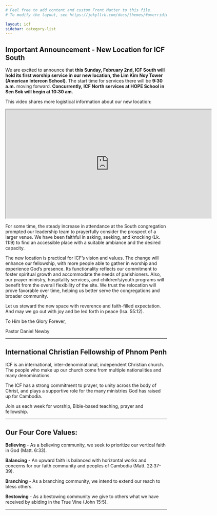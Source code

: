 ```yaml
---
# Feel free to add content and custom Front Matter to this file.
# To modify the layout, see https://jekyllrb.com/docs/themes/#overriding-theme-defaults

layout: icf
sidebar: category-list
---
```

## Important Announcement - New Location for ICF South

We are excited to announce that **this Sunday, February 2nd, ICF South will hold its first worship service in our new location, the Lim Kim Noy Tower (American Intercon School)**. The start time for services there will be **9:30 a.m.** moving forward. **Concurrently, ICF North services at HOPE School in Sen Sok will begin at 10:30 am.**

This video shares more logistical information about our new location:
<iframe src="https://drive.google.com/file/d/1kKvEobi_4X2BPDunfDJjlDf3IDtU8I6f/preview" width="640" height="340" allow="autoplay"></iframe>

For some time, the steady increase in attendance at the South congregation prompted our leadership team to prayerfully consider the prospect of a larger venue. We have been faithful in asking, seeking, and knocking (Lk. 11:9) to find an accessible place with a suitable ambiance and the desired capacity.

The new location is practical for ICF’s vision and values. The change will enhance our fellowship, with more people able to gather in worship and experience God’s presence. Its functionality reflects our commitment to foster spiritual growth and accommodate the needs of parishioners. Also, our prayer ministry, hospitality services, and children’s/youth programs will benefit from the overall flexibility of the site. We trust the relocation will prove favorable over time, helping us better serve the congregations and broader community.

Let us steward the new space with reverence and faith-filled expectation. And may we go out with joy and be led forth in peace (Isa. 55:12).

To Him be the Glory Forever,

Pastor Daniel Newby

---
## International Christian Fellowship of Phnom Penh
ICF is an international, inter-denominational, independent Christian church.
The people who make up our church come from multiple nationalities and many denominations. 

The ICF has a strong commitment to prayer, to unity across the body of Christ,
and plays a supportive role for the many ministries God has raised up for Cambodia.

Join us each week for worship, Bible-based teaching, prayer and fellowship. 

---
## Our Four Core Values:

**Believing** - As a believing community, we seek to prioritize our vertical faith in God (Matt. 6:33).

**Balancing** - An upward faith is balanced with horizontal works and concerns for our faith community and peoples of Cambodia (Matt. 22:37-39).

**Branching** - As a branching community, we intend to extend our reach to bless others.

**Bestowing** - As a bestowing community we give to others what we have received by abiding in the True Vine (John 15:5).

---

